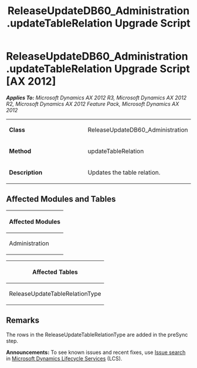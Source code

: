 ﻿---
title: ReleaseUpdateDB60_Administration.updateTableRelation Upgrade Script
TOCTitle: ReleaseUpdateDB60_Administration.updateTableRelation Upgrade Script
ms:assetid: 08fecc0a-6586-bb22-ddd0-09c714586f7f
ms:mtpsurl: https://msdn.microsoft.com/en-us/library/JJ684798(v=AX.60)
ms:contentKeyID: 49706494
ms.date: 05/18/2015
mtps_version: v=AX.60
---

# ReleaseUpdateDB60\_Administration.updateTableRelation Upgrade Script [AX 2012]


_**Applies To:** Microsoft Dynamics AX 2012 R3, Microsoft Dynamics AX 2012 R2, Microsoft Dynamics AX 2012 Feature Pack, Microsoft Dynamics AX 2012_

<table>
<colgroup>
<col style="width: 50%" />
<col style="width: 50%" />
</colgroup>
<tbody>
<tr class="odd">
<td><p><strong>Class</strong></p></td>
<td><p>ReleaseUpdateDB60_Administration</p></td>
</tr>
<tr class="even">
<td><p><strong>Method</strong></p></td>
<td><p>updateTableRelation</p></td>
</tr>
<tr class="odd">
<td><p><strong>Description</strong></p></td>
<td><p>Updates the table relation.</p></td>
</tr>
</tbody>
</table>


## Affected Modules and Tables

<table>
<colgroup>
<col style="width: 100%" />
</colgroup>
<thead>
<tr class="header">
<th><p>Affected Modules</p></th>
</tr>
</thead>
<tbody>
<tr class="odd">
<td><p>Administration</p></td>
</tr>
</tbody>
</table>


<table>
<colgroup>
<col style="width: 100%" />
</colgroup>
<thead>
<tr class="header">
<th><p>Affected Tables</p></th>
</tr>
</thead>
<tbody>
<tr class="odd">
<td><p>ReleaseUpdateTableRelationType</p></td>
</tr>
</tbody>
</table>


## Remarks

The rows in the ReleaseUpdateTableRelationType are added in the preSync step.

  
**Announcements:** To see known issues and recent fixes, use [Issue search](http://go.microsoft.com/fwlink/?linkid=389258) in [Microsoft Dynamics Lifecycle Services](http://go.microsoft.com/fwlink/?linkid=306505) (LCS).

